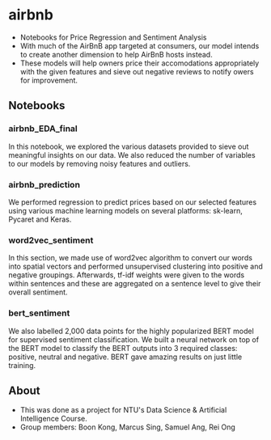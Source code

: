 # airbnb
- Notebooks for Price Regression and Sentiment Analysis
- With much of the AirBnB app targeted at consumers, our model intends to create another dimension to help AirBnB hosts instead.
- These models will help owners price their accomodations appropriately with the given features and sieve out negative reviews to notify owers for improvement.

## Notebooks
### airbnb_EDA_final
In this notebook, we explored the various datasets provided to sieve out meaningful insights on our data. We also reduced the number of variables to our models by removing noisy features and outliers.

### airbnb_prediction
We performed regression to predict prices based on our selected features using various machine learning models on several platforms: sk-learn, Pycaret and Keras. 

### word2vec_sentiment
In this section, we made use of word2vec algorithm to convert our words into spatial vectors and performed unsupervised clustering into positive and negative groupings. Afterwards, tf-idf weights were given to the words within sentences and these are aggregated on a sentence level to give their overall sentiment.

### bert_sentiment
We also labelled 2,000 data points for the highly popularized BERT model for supervised sentiment classification. We built a neural network on top of the BERT model to classify the BERT outputs into 3 required classes: positive, neutral and negative. BERT gave amazing results on just little training.

## About
- This was done as a project for NTU's Data Science & Artificial Intelligence Course.
- Group members: Boon Kong, Marcus Sing, Samuel Ang, Rei Ong
